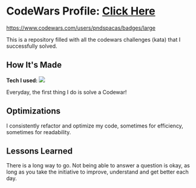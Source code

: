 # CodeWars Profile: <a href="https://www.codewars.com/users/pndspacas">Click Here<a>
https://www.codewars.com/users/pndspacas/badges/large
  
  <p>This is a repository filled with all the codewars challenges (kata) that I successfully solved.</p>

  <h2>How It's Made</h2>
  
  <p><b>Tech I used:</b> <img src="https://camo.githubusercontent.com/30934920b46fd5b6874bf6ce5f9a3afd8ea0e5e4ed20ab9eda0450286ba7a138/68747470733a2f2f696d672e736869656c64732e696f2f7374617469632f76313f6c6162656c3d7c266d6573736167653d4a41564153435249505426636f6c6f723d336337663564267374796c653d706c6173746963266c6f676f3d6a617661736372697074"></p>
  <p>Everyday, the first thing I do is solve a Codewar!</p>

<h2>Optimizations</h2>

<p>I consistently refactor and optimize my code, sometimes for efficiency, sometimes for readability.</p>

<h2>Lessons Learned</h2>

<p> There is a long way to go. Not being able to answer a question is okay, as long as you take the initiative to improve, understand and get better each day.</p>

